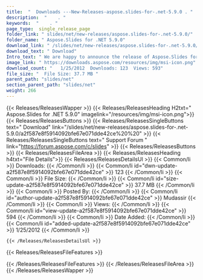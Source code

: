```yaml
---
title:  "  Downloads ---New-Releases-aspose.slides-for-.net-5.9.0 . " 
description:  "    . " 
keywords:  "    . " 
page_type:  single_release_page
folder_link: " slides/net/new-releases/aspose.slides-for-.net-5.9.0/"
folder_name: " Aspose.Slides for .NET 5.9.0"
download_link: " /slides/net/new-releases/aspose.slides-for-.net-5.9.0/a2f587e8f5914092bfe67e071dde42ce"
download_text: " Download"
Intro_text: " We are happy to announce the release of Aspose.Slides for .NET. The following is..."
image_link: " https://downloads.aspose.com/resources/img/msi-icon.png"
download_count: "   1/25/2012  Downloads: 123  Views: 593"
file_size: "  File Size: 37.7 MB "
parent_path: "slides/net"
section_parent_path: "slides/net"
weight: 266 
---
```


{{< Releases/ReleasesWapper >}}
  {{< Releases/ReleasesHeading H2txt=" Aspose.Slides for .NET 5.9.0" imagelink="/resources/img/msi-icon.png">}}
  {{< Releases/ReleasesButtons >}}
    {{< Releases/ReleasesSingleButtons text=" Download" link="/slides/net/new-releases/aspose.slides-for-.net-5.9.0/a2f587e8f5914092bfe67e071dde42ce%20%20" >}}
    {{< Releases/ReleasesSingleButtons text=" Support Forum " link="https://forum.aspose.com/c/slides" >}}
  {{< Releases/ReleasesButtons >}}
  {{< Releases/ReleasesFileArea >}}
    {{< Releases/ReleasesHeading h4txt="File Details">}}
    {{< Releases/ReleasesDetailsUl >}}
            {{< Common/li  >}} Downloads: {{< /Common/li >}} 
      {{< Common/li id="dwn-update-a2f587e8f5914092bfe67e071dde42ce" >}} 123 {{< /Common/li >}} 
      {{< Common/li  >}} File Size: {{< /Common/li >}} 
      {{< Common/li id="size-update-a2f587e8f5914092bfe67e071dde42ce" >}} 37.7 MB {{< /Common/li >}} 
      {{< Common/li  >}} Posted By: {{< /Common/li >}} 
      {{< Common/li id="author-update-a2f587e8f5914092bfe67e071dde42ce" >}} Mudassir {{< /Common/li >}} 
      {{< Common/li  >}} Views: {{< /Common/li >}} 
      {{< Common/li id="view-update-a2f587e8f5914092bfe67e071dde42ce" >}} 594 {{< /Common/li >}} 
      {{< Common/li  >}} Date Added: {{< /Common/li >}} 
      {{< Common/li id="added-update-a2f587e8f5914092bfe67e071dde42ce" >}} 1/25/2012 {{< /Common/li >}} 

    {{< /Releases/ReleasesDetailsUl >}}

  {{< Releases/ReleasesFileFeatures >}}
      
  {{< /Releases/ReleasesFileFeatures >}}
 {{< /Releases/ReleasesFileArea >}}
{{< /Releases/ReleasesWapper >}}


